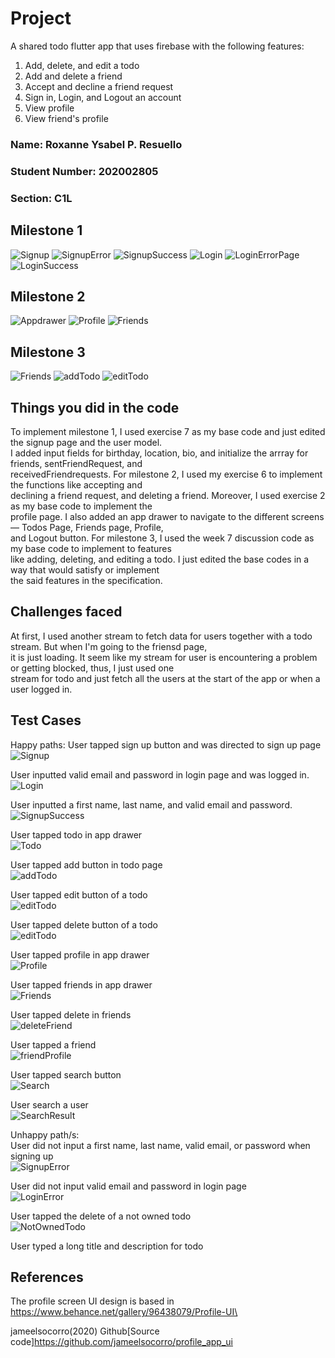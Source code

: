 # Project
A shared todo flutter app that uses firebase with the following features:
1. Add, delete, and edit a todo
2. Add and delete a friend
3. Accept and decline a friend request
4. Sign in, Login, and Logout an account
5. View profile
6. View friend's profile

### Name: Roxanne Ysabel P. Resuello
### Student Number: 202002805
### Section: C1L


## Milestone 1
![Signup](/images/milestone1/SignupPage.png)
![SignupError](/images/milestone1/SignupErrorPage.png)
![SignupSuccess](/images/milestone1/SignupPage.png)
![Login](/images/milestone1/loginPage.png)
![LoginErrorPage](/images/milestone1/loginErrorPage.png)
![LoginSuccess](/images/milestone1/LoginSuccess.png)

## Milestone 2
![Appdrawer](/images/milestone2/milestone2.png)
![Profile](/images/milestone2/milestone2friends.png)
![Friends](/images/milestone2/milestone2profile.png)

## Milestone 3
![Friends](/images/milestone3/Friends.png)
![addTodo](/images/milestone3/addTodo.png)
![editTodo](/images/milestone3/editTodo.png)


## Things you did in the code
To implement milestone 1, I used exercise 7 as my base code and just edited the signup page and the user model.\
I added input fields for birthday, location, bio, and initialize the arrray for friends, sentFriendRequest, and\
receivedFriendrequests. For milestone 2, I used my exercise 6 to implement the functions like accepting and\
declining a friend request, and deleting a friend. Moreover, I used exercise 2 as my base code to implement the\
profile page. I also added an app drawer to navigate to the different screens — Todos Page, Friends page, Profile,\
and Logout button. For milestone 3, I used the week 7 discussion code as my base code to implement to features\
like adding, deleting, and editing a todo. I just edited the base codes in a way that would satisfy or implement\
the said features in the specification.


## Challenges faced
At first, I used another stream to fetch data for users together with a todo stream. But when I'm going to the friensd page,\
it is just loading. It seem like my stream for user is encountering a problem or getting blocked, thus, I just used one\
stream for todo and just fetch all the users at the start of the app or when a user logged in.

## Test Cases
Happy paths: 
User tapped sign up button and was directed to sign up page\
![Signup](/images/Signup.png)

User inputted valid email and password in login page and was logged in.\
![Login](/images/LoginSuccess.png)

User inputted a first name, last name, and valid email and password.\
![SignupSuccess](/images/SignupSuccess.png)

User tapped todo in app drawer\
![Todo](/images/Todo.png)

User tapped add button in todo page\
![addTodo](/images/addTodo.png)

User tapped edit button of a todo\
![editTodo](/images/editTodo.png)

User tapped delete button of a todo\
![editTodo](/images/deleteTodo.png)

User tapped profile in app drawer\
![Profile](/images/Profile.png)

User tapped friends in app drawer\
![Friends](/images/Friends.png)

User tapped delete in friends\
![deleteFriend](/images/deleteFriend.png)

User tapped a friend\
![friendProfile](/images/friendProfile.png)

User tapped search button\
![Search](/images/Search.png)

User search a user\
![SearchResult](/images/searchResult.png)


Unhappy path/s:\
User did not input a first name, last name, valid email, or password when signing up\
![SignupError](/images/SignupErrorPage.png)

User did not input valid email and password in login page\
![LoginError](/images/loginErrorPage.png)

User tapped the delete of a not owned todo\
![NotOwnedTodo](/images/NotOwnedTodo.png)

User typed a long title and description for todo

## References
The profile screen UI design is based in https://www.behance.net/gallery/96438079/Profile-UI\

jameelsocorro(2020) Github[Source code]https://github.com/jameelsocorro/profile_app_ui


